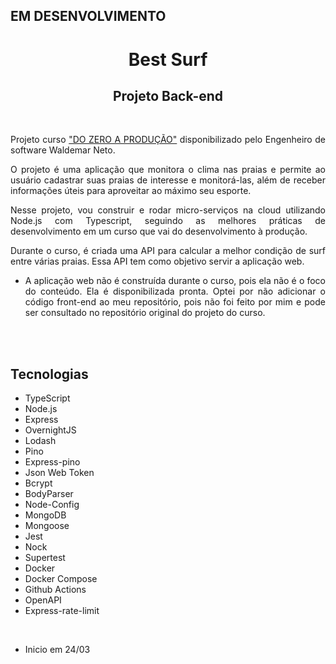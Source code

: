 ## EM DESENVOLVIMENTO

<div align="center">

# Best Surf

## Projeto Back-end

<br>

<div align="justify">

Projeto curso <a href="https://www.nodejs-typescript-api.com/curso-gratis/" target="_blank">"DO ZERO A PRODUÇÃO"</a> disponibilizado pelo Engenheiro de software Waldemar Neto.

O projeto é uma aplicação que monitora o clima nas praias e permite ao usuário cadastrar suas praias de interesse e monitorá-las, além de receber informações úteis para aproveitar ao máximo seu esporte.

Nesse projeto, vou construir e rodar micro-serviços na cloud utilizando Node.js com Typescript, seguindo as melhores práticas de desenvolvimento em um curso que vai do desenvolvimento à produção.

Durante o curso, é criada uma API para calcular a melhor condição de surf entre várias praias. Essa API tem como objetivo servir a aplicação web. 

- A aplicação web não é construída durante o curso, pois ela não é o foco do conteúdo. Ela é disponibilizada pronta. Optei por não adicionar o código front-end ao meu repositório, pois não foi feito por mim e pode ser consultado no repositório original do projeto do curso.

</div>

<br><br>

<div align="justify">

## Tecnologias

- TypeScript
- Node.js
- Express
- OvernightJS
- Lodash
- Pino
- Express-pino
- Json Web Token
- Bcrypt
- BodyParser
- Node-Config
- MongoDB
- Mongoose
- Jest
- Nock
- Supertest
- Docker
- Docker Compose
- Github Actions
- OpenAPI
- Express-rate-limit

</div>

</div>

<br>

- Inicio em 24/03
